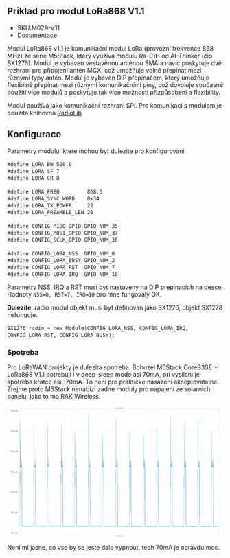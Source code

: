 
## Priklad pro modul LoRa868 V1.1

* SKU:M029-V11
* [Documentace](https://docs.m5stack.com/en/module/Module-LoRa868_V1.1) 

Modul LoRa868 v1.1 je komunikační modul LoRa (provozní frekvence 868 MHz) ze série M5Stack, 
který využívá modulu Ra-01H od AI-Thinker (čip SX1276). Modul je vybaven vestavěnou anténou SMA a 
navíc poskytuje dvě rozhraní pro připojení antén MCX, což umožňuje volně přepínat mezi různými typy antén. 
Modul je vybaven DIP přepínačem, který umožňuje flexibilně přepínat mezi různými komunikačními piny, 
což dovoluje současné použití více modulů a poskytuje tak více možností přizpůsobení a flexibility.

Modul používá jako komunikační rozhrani SPI. Pro komunikaci s modulem je pouzita knihovna [RadioLib](https://github.com/jgromes/RadioLib)

## Konfigurace

Parametry modulu, ktere mohou byt dulezite pro konfigurovani

```
#define LORA_BW 500.0
#define LORA_SF 7
#define LORA_CR 8

#define LORA_FREQ         868.0
#define LORA_SYNC_WORD    0x34
#define LORA_TX_POWER     22
#define LORA_PREAMBLE_LEN 20

#define CONFIG_MISO_GPIO GPIO_NUM_35
#define CONFIG_MOSI_GPIO GPIO_NUM_37
#define CONFIG_SCLK_GPIO GPIO_NUM_36

#define CONFIG_LORA_NSS  GPIO_NUM_0
#define CONFIG_LORA_BUSY GPIO_NUM_2
#define CONFIG_LORA_RST  GPIO_NUM_7
#define CONFIG_LORA_IRQ  GPIO_NUM_10
```

Parametry NSS, IRQ a RST musi byt nastaveny na DIP prepinacich na desce. Hodnoty `NSS=0, RST=7, IRQ=10` 
pro mne fungovaly OK.

**Dulezite**: radio modul objekt musi byt definovan jako SX1276, objekt SX1278 nefunguje.

```
SX1276 radio = new Module(CONFIG_LORA_NSS, CONFIG_LORA_IRQ, CONFIG_LORA_RST, CONFIG_LORA_BUSY);
```

### Spotreba

Pro LoRaWAN projekty je dulezita spotreba. Bohuzel M5Stack CoreS3SE + LoRa868 V1.1 potrebuji i v deep-sleep mode asi 70mA, pri vysilani je spotreba kratce asi 170mA. To neni
pro prakticke nasazeni akceptovatelne. Zrejme proto M5Stack nenabizi zadne moduly pro napajeni ze solarnich panelu, jako to ma RAK Wireless.

![power_cores3se.png](../../media/power_cores3se.png)

Neni mi jasne, co vse by se jeste dalo vypnout, tech 70mA je opravdu moc.